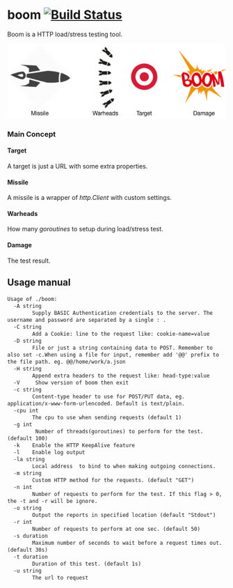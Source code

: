 # boom [![Build Status](https://travis-ci.org/proliming/boom.svg?branch=master)](https://travis-ci.org/proliming/boom)

Boom is a HTTP load/stress testing tool.

![](boom.png)



### Main Concept
#### Target
A target is just a URL with some extra properties.
#### Missile
A missile is a wrapper of *http.Client* with custom settings.
#### Warheads
How many *goroutines* to setup during load/stress test.
#### Damage
The test result.


## Usage manual

```console
Usage of ./boom:
  -A string
        Supply BASIC Authentication credentials to the server. The username and password are separated by a single : .
  -C string
        Add a Cookie: line to the request like: cookie-name=value
  -D string
        File or just a string containing data to POST. Remember to also set -c.When using a file for input, remember add '@@' prefix to the file path. eg. @@/home/work/a.json
  -H string
        Append extra headers to the request like: head-type:value
  -V     Show version of boom then exit
  -c string
        Content-type header to use for POST/PUT data, eg. application/x-www-form-urlencoded. Default is text/plain.
  -cpu int
        The cpu to use when sending requests (default 1)
  -g int
         Number of threads(goroutines) to perform for the test. (default 100)
  -k    Enable the HTTP KeepAlive feature
  -l    Enable log output
  -la string
        Local address  to bind to when making outgoing connections.
  -m string
        Custom HTTP method for the requests. (default "GET")
  -n int
        Number of requests to perform for the test. If this flag > 0, the -t and -r will be ignore.
  -o string
        Output the reports in specified location (default "Stdout")
  -r int
        Number of requests to perform at one sec. (default 50)
  -s duration
        Maximum number of seconds to wait before a request times out. (default 30s)
  -t duration
        Duration of this test. (default 1s)
  -u string
        The url to request

```